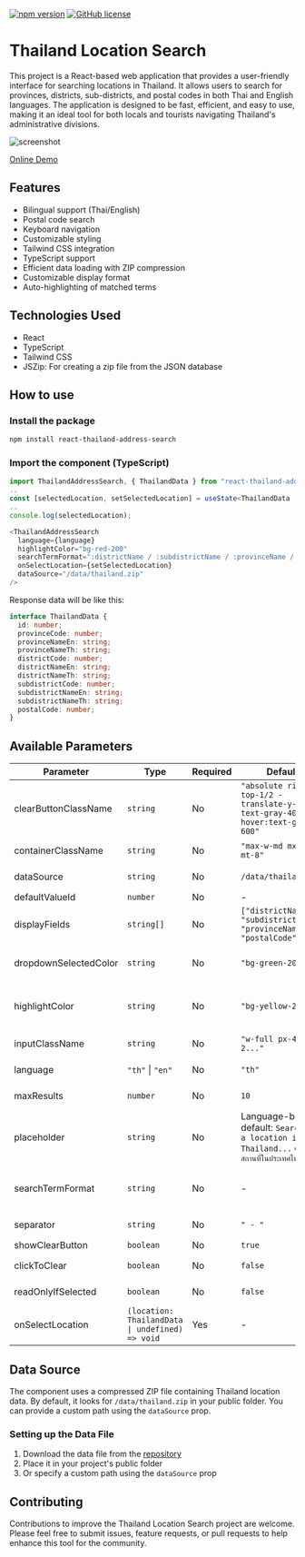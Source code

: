 [![npm version](https://badge.fury.io/js/react-thailand-address-search.svg)](https://badge.fury.io/js/react-thailand-address-search)
[![GitHub license](https://img.shields.io/github/license/IOsonoTAN/react-thailand-address-search.svg)](https://github.com/IOsonoTAN/react-thailand-address-search/blob/master/LICENSE)

# Thailand Location Search

This project is a React-based web application that provides a user-friendly interface for searching locations in Thailand. It allows users to search for provinces, districts, sub-districts, and postal codes in both Thai and English languages. The application is designed to be fast, efficient, and easy to use, making it an ideal tool for both locals and tourists navigating Thailand's administrative divisions.

![screenshot](https://res.cloudinary.com/dy4ckj9wb/image/upload/v1729849968/react-thailand-address-search/k0xwuns153xazyphzokz.png)

[Online Demo](https://react-thailand-address-autocomplete.vercel.app)

## Features

- Bilingual support (Thai/English)
- Postal code search
- Keyboard navigation
- Customizable styling
- Tailwind CSS integration
- TypeScript support
- Efficient data loading with ZIP compression
- Customizable display format
- Auto-highlighting of matched terms

## Technologies Used

- React
- TypeScript
- Tailwind CSS
- JSZip: For creating a zip file from the JSON database

## How to use

### Install the package
```bash
npm install react-thailand-address-search
```

### Import the component (TypeScript)
```typescript
import ThailandAddressSearch, { ThailandData } from "react-thailand-address-search";
..
const [selectedLocation, setSelectedLocation] = useState<ThailandData | undefined>();
..
console.log(selectedLocation);

<ThailandAddressSearch
  language={language}
  highlightColor="bg-red-200"
  searchTermFormat=":districtName / :subdistrictName / :provinceName / :postalCode"
  onSelectLocation={setSelectedLocation}
  dataSource="/data/thailand.zip"
/>
```

Response data will be like this:
```typescript
interface ThailandData {
  id: number;
  provinceCode: number;
  provinceNameEn: string;
  provinceNameTh: string;
  districtCode: number;
  districtNameEn: string;
  districtNameTh: string;
  subdistrictCode: number;
  subdistrictNameEn: string;
  subdistrictNameTh: string;
  postalCode: number;
}
```

## Available Parameters

| Parameter | Type | Required | Default | Description |
|-----------|------|----------|---------|-------------|
| clearButtonClassName | `string` | No | `"absolute right-4 top-1/2 -translate-y-1/2 text-gray-400 hover:text-gray-600"` | CSS class for clear button |
| containerClassName | `string` | No | `"max-w-md mx-auto mt-8"` | Container CSS class |
| dataSource | `string` | No | `/data/thailand.zip` | Custom path to data source |
| defaultValueId | `number` | No | - | Default value ID |
| displayFields | `string[]` | No | `["districtName", "subdistrictName", "provinceName", "postalCode"]` | Fields to display |
| dropdownSelectedColor | `string` | No | `"bg-green-200"` | CSS class for selected dropdown item |
| highlightColor | `string` | No | `"bg-yellow-200"` | CSS class or color for highlighting matches |
| inputClassName | `string` | No | `"w-full px-4 py-2..."` | Input field CSS class |
| language | `"th"` \| `"en"` | No | `"th"` | Sets display language |
| maxResults | `number` | No | `10` | Maximum number of results to show |
| placeholder | `string` | No | Language-based default: `Search for a location in Thailand...`  or  `ค้นหาสถานที่ในประเทศไทย...` | Input placeholder text |
| searchTermFormat | `string` | No | - | Custom format for display (e.g. `:districtName / :subdistrictName`) |
| separator | `string` | No | `" - "` | Separator for display fields |
| showClearButton | `boolean` | No | `true` | Show clear button |
| clickToClear | `boolean` | No | `false` | Click to clear input |
| readOnlyIfSelected | `boolean` | No | `false` | Read only if selected |
| onSelectLocation | `(location: ThailandData \| undefined) => void` | Yes | - | Selection callback function |

## Data Source

The component uses a compressed ZIP file containing Thailand location data. By default, it looks for `/data/thailand.zip` in your public folder. You can provide a custom path using the `dataSource` prop.

### Setting up the Data File

1. Download the data file from the [repository](/public/data/thailand.zip)
2. Place it in your project's public folder
3. Or specify a custom path using the `dataSource` prop

## Contributing

Contributions to improve the Thailand Location Search project are welcome. Please feel free to submit issues, feature requests, or pull requests to help enhance this tool for the community.

